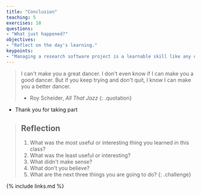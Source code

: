 ```yaml
---
title: "Conclusion"
teaching: 5
exercises: 10
questions:
- "What just happened?"
objectives:
- "Reflect on the day's learning."
keypoints:
- "Managing a research software project is a learnable skill like any other."
---
```


> I can't make you a great dancer.
> I don't even know if I can make you a good dancer.
> But if you keep trying and don't quit,
> I know I can make you a better dancer.
>
> - Roy Scheider, *All That Jazz*
{: .quotation}

*   Thank you for taking part

> ## Reflection
>
> 1.  What was the most useful or interesting thing you learned in this class?
> 2.  What was the least useful or interesting?
> 3.  What didn't make sense?
> 4.  What don't you believe?
> 5.  What are the next three things you are going to do?
{: .challenge}

{% include links.md %}
